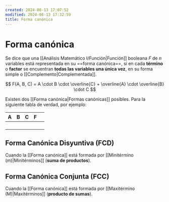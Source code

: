 ```yaml
---
created: 2024-08-13 17:07:52
modified: 2024-08-13 17:32:59
title: Forma canónica
---
```


# Forma canónica

Se dice que una [[Análisis Matemático I/Función|Función]] booleana $F$ de $n$ variables está representada en su ==forma canónica==, si en cada **término** o **factor** se encuentran **todas las variables una única vez**, en su forma simple o [[Complemento|Complementada]].

$$
F(A, B, C) = A \cdot B \cdot \overline{C} + \overline{A} \cdot \overline{B} \cdot C
$$

Existen dos [[Forma canónica|Formas canónicas]] posibles. Para la siguiente tabla de verdad, por ejemplo:

| A   | B   | C   | F   |     |
| --- | --- | --- | --- | --- |
|     |     |     |     |     |
|     |     |     |     |     |
|     |     |     |     |     |
|     |     |     |     |     |

## Forma Canónica Disyuntiva (FCD)

Cuando la [[Forma canónica]] está formada por [[Minitérmino (m)|Minitérminos]] (**suma de productos**).

## Forma Canónica Conjunta (FCC)

Cuando la [[Forma canónica]] está formada por [[Maxitérmino (M)|Maxitérminos]] (**producto de sumas**).
